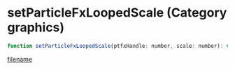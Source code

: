 # setParticleFxLoopedScale (Category graphics)

```js
function setParticleFxLoopedScale(ptfxHandle: number, scale: number): void
```

[filename](setParticleFxLoopedScale_m.md ':include')